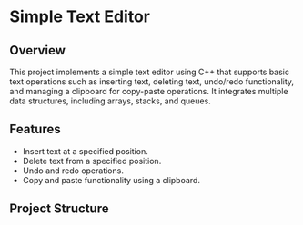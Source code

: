 # Simple Text Editor

## Overview
This project implements a simple text editor using C++ that supports basic text operations such as inserting text, deleting text, undo/redo functionality, and managing a clipboard for copy-paste operations. It integrates multiple data structures, including arrays, stacks, and queues.

## Features
- Insert text at a specified position.
- Delete text from a specified position.
- Undo and redo operations.
- Copy and paste functionality using a clipboard.

## Project Structure
